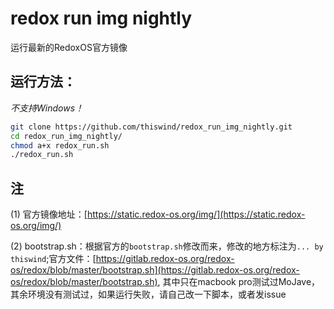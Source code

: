 # redox run img nightly

运行最新的RedoxOS官方镜像

## 运行方法：

*不支持Windows！*

```bash
git clone https://github.com/thiswind/redox_run_img_nightly.git
cd redox_run_img_nightly/
chmod a+x redox_run.sh
./redox_run.sh
```

## 注

(1) 官方镜像地址：[https://static.redox-os.org/img/](https://static.redox-os.org/img/)

(2) bootstrap.sh：根据官方的`bootstrap.sh`修改而来，修改的地方标注为`... by thiswind`;官方文件：[https://gitlab.redox-os.org/redox-os/redox/blob/master/bootstrap.sh](https://gitlab.redox-os.org/redox-os/redox/blob/master/bootstrap.sh), 其中只在macbook pro测试过MoJave，其余环境没有测试过，如果运行失败，请自己改一下脚本，或者发issue
